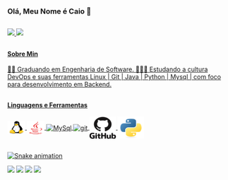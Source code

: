 
### Olá, Meu Nome é Caio 👋

##

<div>
    <a href="https://github.com/riversdiniz">
    <img height="153em" src="https://github-readme-stats.vercel.app/api?username=CaioGunz&show_icons=true&theme=dracula"/>
    <img height="153em" src="https://github-readme-stats.vercel.app/api/top-langs/?username=CaioGunz&layout=compact&langs_count=8&theme=dracula"/>
</div>
    
##
    
#### Sobre Min
👨‍🎓 Graduando em Engenharia de Software.
👨🏻‍💻 Estudando a cultura DevOps e suas ferramentas Linux | Git | Java | Python | Mysql | com foco para desenvolvimento em Backend.
    
##
  
 #### Linguagens e Ferramentas
  
<div style="display: inline_block">
  <img align="center" alt="linux" height="30" width="40" src="https://raw.githubusercontent.com/devicons/devicon/master/icons/linux/linux-original.svg" />
  <img align="center" alt="java" height="30" width="40" src="https://raw.githubusercontent.com/devicons/devicon/master/icons/java/java-plain.svg" /> 
  <img align="center" alt="MySql" height="50" width="60"  src="https://cdn.jsdelivr.net/gh/devicons/devicon/icons/mysql/mysql-original-wordmark.svg" />
  <img align="center" alt="git" height="50" width="60" src="https://cdn.jsdelivr.net/gh/devicons/devicon/icons/git/git-original-wordmark.svg" />
  <img align="center" alt="github" height="50" width="60" src="https://github.com/devicons/devicon/blob/master/icons/github/github-original-wordmark.svg" />
  <img align="center" alt="Python" height="50" width="60" src="https://github.com/devicons/devicon/blob/master/icons/python/python-original.svg" />
</div>
    
##
    
   ![Snake animation](https://github.com/CaioGunz/CaioGunz/blob/output/github-user-contribution.svg)
 
<div> 
    <a href="https://br.linkedin.com/in/caiobarbosadearaujo" target="_blank"><img src="https://img.shields.io/badge/linkedin-%230077B5.svg?style=for-the-badge&logo=linkedin&logoColor=white" target="_blank"></a>
    <a href = "mailto:caiobarbosa2404@hotmail.com"><img src="https://img.shields.io/badge/-Gmail-%23333?style=for-the-badge&logo=gmail&logoColor=white" target="_blank"></a>
    <a href="https://discord.gg/XdYzcCxXtk" target="_blank"><img src="https://img.shields.io/badge/Discord-7289DA?style=for-the-badge&logo=discord&logoColor=white" target="_blank"></a>
    <a href="https://www.instagram.com/caio_gunz/" target="_blank"><img src="https://img.shields.io/badge/-Instagram-%23E4405F?style=for-the-badge&logo=instagram&logoColor=white" target="_blank"></a>
</div>
